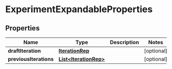 

# ExperimentExpandableProperties


## Properties

Name | Type | Description | Notes
------------ | ------------- | ------------- | -------------
**draftIteration** | [**IterationRep**](IterationRep.md) |  |  [optional]
**previousIterations** | [**List&lt;IterationRep&gt;**](IterationRep.md) |  |  [optional]



